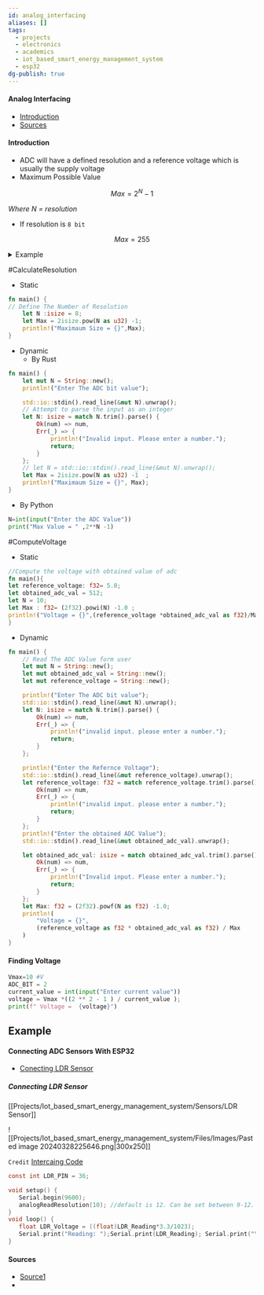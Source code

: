 ```yaml
---
id: analog_interfacing
aliases: []
tags:
  - projects
  - electronics
  - academics
  - iot_based_smart_energy_management_system
  - esp32
dg-publish: true
---
```

#### Analog Interfacing

- [Introduction](#introduction)
- [Sources](#sources)

#### Introduction

- ADC will have a defined resolution and a reference voltage which is usually the supply voltage
- Maximum Possible Value

$$
Max = 2^N -1
$$

_Where N = resolution_

- If resolution is `8 bit`

$$
Max = 255
$$

 <details>
<summary>Example</summary>
Thus, if the reference voltage is 5V and an 8−bit ADC is used, then 5V corresponds to a reading of 255, 1V corresponds to a reading of (255/5*1) = 51, 2V corresponds to a reading (255/5*2) = 102 and so on. If we had a 12 bit ADC, then 5V would correspond to a reading of 4095, 1V would correspond to a reading of (4095/5*1) = 819, and so on.
</details>

#CalculateResolution

- Static

```rust
fn main() {
// Define The Number of Resolution
	let N :isize = 8;
	let Max = 2isize.pow(N as u32) -1;
	println!("Maximaum Size = {}",Max);
}

```

- Dynamic
  - By Rust

```rust
fn main() {
    let mut N = String::new();
    println!("Enter The ADC bit value");

    std::io::stdin().read_line(&mut N).unwrap();
    // Attempt to parse the input as an integer
    let N: isize = match N.trim().parse() {
        Ok(num) => num,
        Err(_) => {
            println!("Invalid input. Please enter a number.");
            return;
        }
    };
    // let N = std::io::stdin().read_line(&mut N).unwrap();
    let Max = 2isize.pow(N as u32) -1  ;
    println!("Maximaum Size = {}", Max);
}

```

- By Python

```python
N=int(input("Enter the ADC Value"))
print("Max Value = " ,2**N -1)

```

#ComputeVoltage

- Static

```rust
//Compute the voltage with obtained value of adc
fn main(){
let reference_voltage: f32= 5.0;
let obtained_adc_val = 512;
let N = 10;
let Max : f32= (2f32).powi(N) -1.0 ;
println!("Voltage = {}",(reference_voltage *obtained_adc_val as f32)/Max)
}

```

- Dynamic

```rust
fn main() {
    // Read The ADC Value form user
    let mut N = String::new();
    let mut obtained_adc_val = String::new();
    let mut reference_voltage = String::new();

    println!("Enter The ADC bit value");
    std::io::stdin().read_line(&mut N).unwrap();
    let N: isize = match N.trim().parse() {
        Ok(num) => num,
        Err(_) => {
            println!("invalid input. please enter a number.");
            return;
        }
    };

    println!("Enter the Refernce Voltage");
    std::io::stdin().read_line(&mut reference_voltage).unwrap();
    let reference_voltage: f32 = match reference_voltage.trim().parse() {
        Ok(num) => num,
        Err(_) => {
            println!("invalid input. please enter a number.");
            return;
        }
    };
    println!("Enter the obtained ADC Value");
    std::io::stdin().read_line(&mut obtained_adc_val).unwrap();

    let obtained_adc_val: isize = match obtained_adc_val.trim().parse() {
        Ok(num) => num,
        Err(_) => {
            println!("Invalid input. Please enter a number.");
            return;
        }
    };
    let Max: f32 = (2f32).powf(N as f32) -1.0;
    println!(
        "Voltage = {}",
        (reference_voltage as f32 * obtained_adc_val as f32) / Max
    )
}

```

#### Finding Voltage

```python
Vmax=10 #V 
ADC_BIT = 2 
current_value = int(input("Enter current value"))
voltage = Vmax *((2 ** 2 - 1 ) / current_value );
print(f" Voltage =  {voltage}")

```

## Example

#### Connecting ADC Sensors With ESP32

- [Conecting LDR Sensor ]()

##### Connecting LDR Sensor

[[Projects/Iot_based_smart_energy_management_system/Sensors/LDR Sensor]]

![[Projects/Iot_based_smart_energy_management_system/Files/Images/Pasted image 20240328225646.png|300x250]]

`Credit` [Intercaing Code](https://github.com/yash-sanghvi/ESP32/blob/master/AnalogReadWithLDR/AnalogReadWithLDR.ino)

```c
const int LDR_PIN = 36;

void setup() {
   Serial.begin(9600);
   analogReadResolution(10); //default is 12. Can be set between 9-12.
}
void loop() {
   float LDR_Voltage = ((float)LDR_Reading*3.3/1023);
   Serial.print("Reading: ");Serial.print(LDR_Reading); Serial.print("\t");Serial.print("Voltage: ");Serial.println(LDR_Voltage);
}

```

#### Sources

- [Source1](<https://www.tutorialspoint.com/esp32_for_iot/interfacing_esp32_with_analog_sensors.htm#:~:text=In%20the%20image%20shown%20below,36%20(VN)%20of%20ESP32.>)
-
